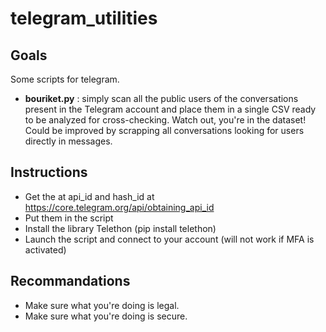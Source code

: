 # telegram_utilities

## Goals

Some scripts for telegram.

- <b>bouriket.py</b> : simply scan all the public users of the conversations present in the Telegram account and place them in a single CSV ready to be analyzed for cross-checking. Watch out, you're in the dataset! Could be improved by scrapping all conversations looking for users directly in messages.

## Instructions

- Get the at api_id and hash_id at https://core.telegram.org/api/obtaining_api_id
- Put them in the script
- Install the library Telethon (pip install telethon)
- Launch the script and connect to your account (will not work if MFA is activated)

## Recommandations

- Make sure what you're doing is legal. 
- Make sure what you're doing is secure.
